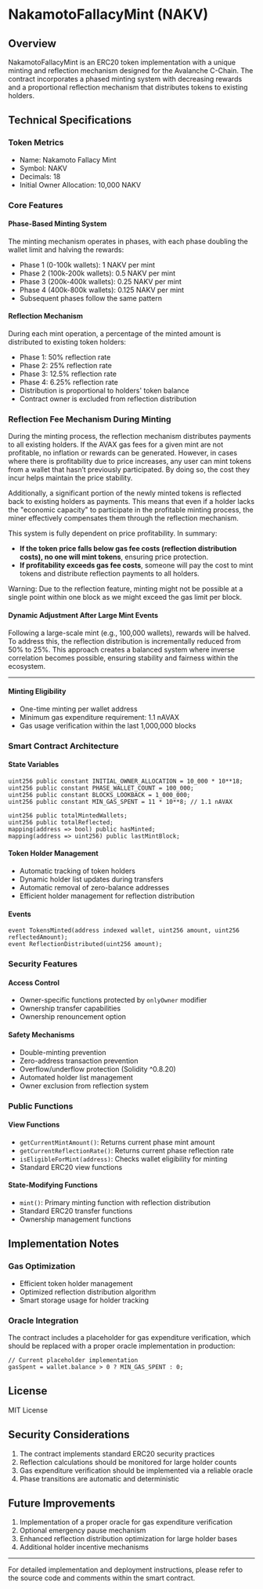 # NakamotoFallacyMint (NAKV)

## Overview
NakamotoFallacyMint is an ERC20 token implementation with a unique minting and reflection mechanism designed for the Avalanche C-Chain. The contract incorporates a phased minting system with decreasing rewards and a proportional reflection mechanism that distributes tokens to existing holders.

## Technical Specifications

### Token Metrics
- Name: Nakamoto Fallacy Mint
- Symbol: NAKV
- Decimals: 18
- Initial Owner Allocation: 10,000 NAKV

### Core Features

#### Phase-Based Minting System
The minting mechanism operates in phases, with each phase doubling the wallet limit and halving the rewards:
- Phase 1 (0-100k wallets): 1 NAKV per mint
- Phase 2 (100k-200k wallets): 0.5 NAKV per mint
- Phase 3 (200k-400k wallets): 0.25 NAKV per mint
- Phase 4 (400k-800k wallets): 0.125 NAKV per mint
- Subsequent phases follow the same pattern

#### Reflection Mechanism
During each mint operation, a percentage of the minted amount is distributed to existing token holders:
- Phase 1: 50% reflection rate
- Phase 2: 25% reflection rate
- Phase 3: 12.5% reflection rate
- Phase 4: 6.25% reflection rate
- Distribution is proportional to holders' token balance
- Contract owner is excluded from reflection distribution

### Reflection Fee Mechanism During Minting  

During the minting process, the reflection mechanism distributes payments to all existing holders. If the AVAX gas fees for a given mint are not profitable, no inflation or rewards can be generated. However, in cases where there is profitability due to price increases, any user can mint tokens from a wallet that hasn’t previously participated. By doing so, the cost they incur helps maintain the price stability.  

Additionally, a significant portion of the newly minted tokens is reflected back to existing holders as payments. This means that even if a holder lacks the "economic capacity" to participate in the profitable minting process, the miner effectively compensates them through the reflection mechanism.  

This system is fully dependent on price profitability. In summary:  
- **If the token price falls below gas fee costs (reflection distribution costs), no one will mint tokens**, ensuring price protection.  
- **If profitability exceeds gas fee costs**, someone will pay the cost to mint tokens and distribute reflection payments to all holders.  

Warning: Due to the reflection feature, minting might not be possible at a single point within one block as we might exceed the gas limit per block.

#### Dynamic Adjustment After Large Mint Events  

Following a large-scale mint (e.g., 100,000 wallets), rewards will be halved. To address this, the reflection distribution is incrementally reduced from 50% to 25%. This approach creates a balanced system where inverse correlation becomes possible, ensuring stability and fairness within the ecosystem.  

---  

#### Minting Eligibility
- One-time minting per wallet address
- Minimum gas expenditure requirement: 1.1 nAVAX
- Gas usage verification within the last 1,000,000 blocks

### Smart Contract Architecture

#### State Variables
```solidity
uint256 public constant INITIAL_OWNER_ALLOCATION = 10_000 * 10**18;
uint256 public constant PHASE_WALLET_COUNT = 100_000;
uint256 public constant BLOCKS_LOOKBACK = 1_000_000;
uint256 public constant MIN_GAS_SPENT = 11 * 10**8; // 1.1 nAVAX

uint256 public totalMintedWallets;
uint256 public totalReflected;
mapping(address => bool) public hasMinted;
mapping(address => uint256) public lastMintBlock;
```

#### Token Holder Management
- Automatic tracking of token holders
- Dynamic holder list updates during transfers
- Automatic removal of zero-balance addresses
- Efficient holder management for reflection distribution

#### Events
```solidity
event TokensMinted(address indexed wallet, uint256 amount, uint256 reflectedAmount);
event ReflectionDistributed(uint256 amount);
```

### Security Features

#### Access Control
- Owner-specific functions protected by `onlyOwner` modifier
- Ownership transfer capabilities
- Ownership renouncement option

#### Safety Mechanisms
- Double-minting prevention
- Zero-address transaction prevention
- Overflow/underflow protection (Solidity ^0.8.20)
- Automated holder list management
- Owner exclusion from reflection system

### Public Functions

#### View Functions
- `getCurrentMintAmount()`: Returns current phase mint amount
- `getCurrentReflectionRate()`: Returns current phase reflection rate
- `isEligibleForMint(address)`: Checks wallet eligibility for minting
- Standard ERC20 view functions

#### State-Modifying Functions
- `mint()`: Primary minting function with reflection distribution
- Standard ERC20 transfer functions
- Ownership management functions

## Implementation Notes

### Gas Optimization
- Efficient token holder management
- Optimized reflection distribution algorithm
- Smart storage usage for holder tracking

### Oracle Integration
The contract includes a placeholder for gas expenditure verification, which should be replaced with a proper oracle implementation in production:
```solidity
// Current placeholder implementation
gasSpent = wallet.balance > 0 ? MIN_GAS_SPENT : 0;
```

## License
MIT License

## Security Considerations
1. The contract implements standard ERC20 security practices
2. Reflection calculations should be monitored for large holder counts
3. Gas expenditure verification should be implemented via a reliable oracle
4. Phase transitions are automatic and deterministic

## Future Improvements
1. Implementation of a proper oracle for gas expenditure verification
2. Optional emergency pause mechanism
3. Enhanced reflection distribution optimization for large holder bases
4. Additional holder incentive mechanisms

---

For detailed implementation and deployment instructions, please refer to the source code and comments within the smart contract.
